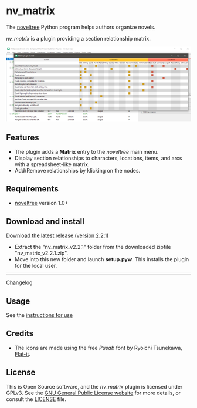 # nv_matrix

The [noveltree](https://peter88213.github.io/noveltree/) Python program helps authors organize novels.  

*nv_matrix* is a plugin providing a section relationship matrix. 

![Screenshot](Screenshots/screen01.png)

## Features

- The plugin adds a **Matrix** entry to the *noveltree* main menu.
- Display section relationships to characters, locations, items, and arcs with a spreadsheet-like matrix.
- Add/Remove relationships by klicking on the nodes.

## Requirements

- [noveltree](https://peter88213.github.io/noveltree/) version 1.0+

## Download and install

[Download the latest release (version 2.2.1)](https://github.com/peter88213/noveltree_matrix/raw/main/dist/nv_matrix_v2.2.1.zip)

- Extract the "nv_matrix_v2.2.1" folder from the downloaded zipfile "nv_matrix_v2.2.1.zip".
- Move into this new folder and launch **setup.pyw**. This installs the plugin for the local user.

---

[Changelog](changelog)

## Usage

See the [instructions for use](usage)

## Credits

- The icons are made using the free *Pusab* font by Ryoichi Tsunekawa, [Flat-it](http://flat-it.com/).

## License

This is Open Source software, and the *nv_matrix* plugin is licensed under GPLv3. See the
[GNU General Public License website](https://www.gnu.org/licenses/gpl-3.0.en.html) for more
details, or consult the [LICENSE](https://github.com/peter88213/noveltree_matrix/blob/main/LICENSE) file.
